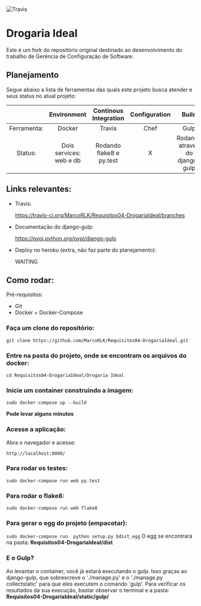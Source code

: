 ![Travis](https://travis-ci.org/MarcoRLK/Requisitos04-DrogariaIdeal.svg?branch=master)

# Drogaria Ideal

Este é um fork do repositório original destinado ao desenvolvimento do trabalho de Gerência de Configuração de Software.

## Planejamento

Segue abaixo a lista de ferramentas das quais este projeto busca atender e seus status no atual projeto:

|           |Environment|Continous Integration|Configuration|Build|Packing|
|:---------:|:---------:|:-------------------:|:-----------:|:---:|:-----:|
|Ferramenta:|Docker|Travis|Chef|Gulp|Egg|
|Status:    |Dois services: web e db|Rodando flake8 e py.test|X|Rodando através do django-gulp|Roando o executar iniciar o docker|

## Links relevantes:

- Travis:

  https://travis-ci.org/MarcoRLK/Requisitos04-DrogariaIdeal/branches

- Documentação do django-gulp:

  https://pypi.python.org/pypi/django-gulp

- Deploy no heroku (extra, não faz parte do planejamento):

  WAITING

## Como rodar:

Pré-requisitos:
- Git
- Docker + Docker-Compose

### Faça um clone do repositório:

`git clone https://github.com/MarcoRLK/Requisitos04-DrogariaIdeal.git`

### Entre na pasta do projeto, onde se encontram os arquivos do docker:

`cd Requisitos04-DrogariaIdeal/Drogaria Ideal`

### Inicie um container construindo a imagem:

`sudo docker-compose up --build`

**Pode levar alguns minutos**

### Acesse a aplicação:

Abra o navegador e acesse:

`http://localhost:8000/`

### Para rodar os testes:

`sudo docker-compose run web py.test`

### Para rodar o flake8:

`sudo docker-compose run web flake8`

### Para gerar o egg do projeto (empacotar):

`sudo docker-compose run  python setup.py bdist_egg`
O egg se encontrará na pasta:
**Requisitos04-DrogariaIdeal/dist**

### E o Gulp?

Ao levantar o container, você já estará executando o gulp. Isso graças ao django-gulp, que sobrescreve o './manage.py' e o './manage.py collectstatic' para que eles executem o comando 'gulp'.
Para verificar os resultados da sua execução, bastar observar o terminal e a pasta:
**Requisitos04-DrogariaIdeal/static/gulp/**
